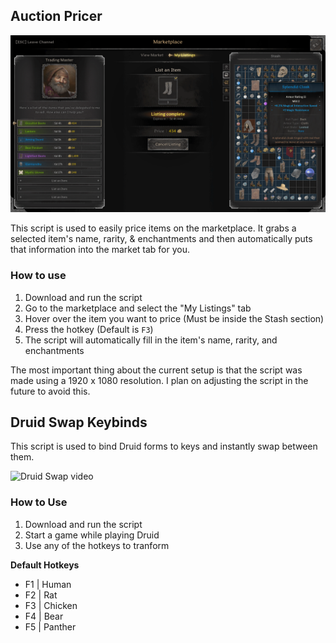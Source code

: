 ## Auction Pricer

![Auction Pricer video](../Media/D&D%20Auction%20Pricer.gif)

This script is used to easily price items on the marketplace. It grabs a selected item's name, rarity, & enchantments and then automatically puts that information into the market tab for you.

### How to use

1. Download and run the script
2. Go to the marketplace and select the "My Listings" tab
3. Hover over the item you want to price (Must be inside the Stash section)
4. Press the hotkey (Default is `F3`)
5. The script will automatically fill in the item's name, rarity, and enchantments

The most important thing about the current setup is that the script was made using a 1920 x 1080 resolution. I plan on adjusting the script in the future to avoid this.

## Druid Swap Keybinds

This script is used to bind Druid forms to keys and instantly swap between them.

![Druid Swap video](../Media/D&D%20Druid%20Swap.gif)

### How to Use

1. Download and run the script
2. Start a game while playing Druid
3. Use any of the hotkeys to tranform

**Default Hotkeys**
- F1 | Human
- F2 | Rat
- F3 | Chicken
- F4 | Bear
- F5 | Panther
